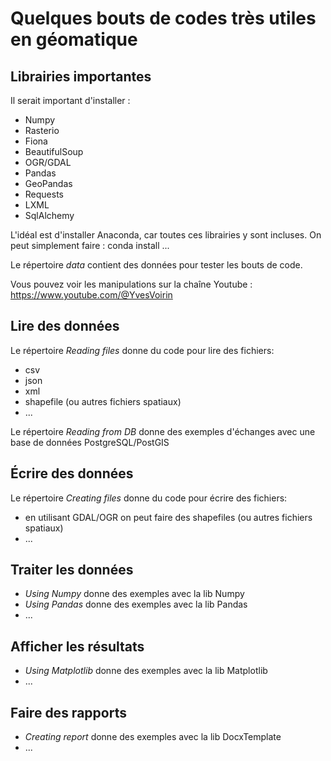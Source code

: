 # Quelques bouts de codes très utiles en géomatique

## Librairies importantes

Il serait important d'installer :
* Numpy
* Rasterio
* Fiona
* BeautifulSoup
* OGR/GDAL
* Pandas
* GeoPandas
* Requests
* LXML
* SqlAlchemy

L'idéal est d'installer Anaconda, car toutes ces librairies y sont incluses. On peut simplement faire : conda install ...

Le répertoire _data_ contient des données pour tester les bouts de code.

Vous pouvez voir les manipulations sur la chaîne Youtube : https://www.youtube.com/@YvesVoirin

## Lire des données

Le répertoire _Reading files_ donne du code pour lire des fichiers:
* csv
* json
* xml
* shapefile (ou autres fichiers spatiaux)
* ...

Le répertoire _Reading from DB_ donne des exemples d'échanges avec une base de données PostgreSQL/PostGIS

## Écrire des données

Le répertoire _Creating files_ donne du code pour écrire des fichiers:
* en utilisant GDAL/OGR on peut faire des shapefiles (ou autres fichiers spatiaux)
* ...

## Traiter les données

* _Using Numpy_ donne des exemples avec la lib Numpy
* _Using Pandas_ donne des exemples avec la lib Pandas
* ...

## Afficher les résultats

* _Using Matplotlib_ donne des exemples avec la lib Matplotlib
* ...

## Faire des rapports

* _Creating report_ donne des exemples avec la lib DocxTemplate
* ...